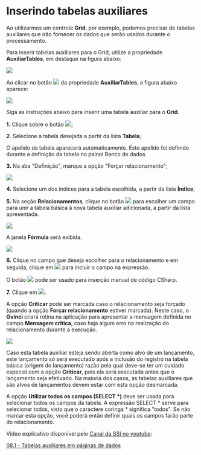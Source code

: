 # Inserindo tabelas auxiliares

Ao utilizarmos um controle **Grid**, por exemplo, podemos precisar de tabelas auxiliares que irão fornecer os dados que serão usados durante o processamento.

Para inserir tabelas auxiliares para o Grid, utilize a propriedade **AuxiliarTables**, em destaque na figura abaixo:

![](http://www.gvinci.com.br/manual/auxiliartbgv5.zoom73.png)

Ao clicar no botão ![](http://www.gvinci.com.br/manual/extensor-botao.png) da propriedade **AuxiliarTables**, a figura abaixo aparece:

![](http://www.gvinci.com.br/manual/auxiliartb2gv5.zoom81.png)

Siga as instruções abaixo para inserir uma tabela auxiliar para o **Grid**.

**1.** Clique sobre o botão ![](http://www.gvinci.com.br/manual/adicion1gv5.png);

**2**. Selecione a tabela desejada a partir da lista **Tabela**;

O apelido da tabela aparecerá automaticamente. Este apelido foi definido durante a definição da tabela no painel Banco de dados.

**3.** Na aba "Definição", marque a opção "Forçar relacionamento";

![](http://www.gvinci.com.br/manual/forcarelacionamento.png)

**4.** Selecione um dos índices para a tabela escolhida, a partir da lista **Índice**;

**5.** Na seção **Relacionamentos**, clique no botão ![](http://www.gvinci.com.br/manual/adicionar.png) para escolher um campo para unir a tabela básica à nova tabela auxiliar adicionada, a partir da lista apresentada.

![](http://www.gvinci.com.br/manual/relacionartabelasaux.png)

A janela **Fórmula** será exibida.

![](http://www.gvinci.com.br/manual/tbclientes-tbprod.png)

**6.** Clique no campo que deseja escolher para o relacionamento e em seguida, clique em ![](http://www.gvinci.com.br/manual/adicionar.png) para incluir o campo na expressão.

O botão ![](http://www.gvinci.com.br/manual/code-bt.png) pode ser usado para inserção manual de código CSharp.

**7.** Clique em ![](http://www.gvinci.com.br/manual/ok-bt-2.jpg).

A opção **Criticar** pode ser marcada caso o relacionamento seja forçado \(quando a opção **Forçar relacionamento** estiver marcada\). Neste caso, o **Gvinci** criará rotina na aplicação para apresentar a mensagem definida no campo **Mensagem crítica**, caso haja algum erro na realização do relacionamento durante a execução.

![](http://www.gvinci.com.br/manual/criticargv.png)

Caso esta tabela auxiliar esteja sendo aberta como alvo de um lançamento, este lançamento só será executado após a inclusão do registro na tabela básica \(origem do lançamento\) razão pela qual deve-se ter um cuidado especial com a opção **Criticar**, pois ela será executada antes que o lançamento seja efetivado. Na maioria dos casos, as tabelas auxiliares que são alvos de lançamentos devem estar com esta opção desmarcada.

A opção **Utilizar todos os campos \(SELECT \*\)** deve ser usada para selecionar todos os campos da tabela. A expressão SELECT \* serve para selecionar todos, visto que o caractere coringa \* significa "todos". Se não marcar esta opção, você poderá então definir quais os campos farão parte do relacionamento.

Vídeo explicativo disponível pelo [Canal da SSI no youtube](https://www.youtube.com/user/SSITecnologia):

[08.1 - Tabelas auxiliares em páginas de dados](https://www.youtube.com/watch?v=agG4k3aG6dY)

